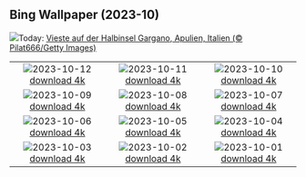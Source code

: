 ## Bing Wallpaper (2023-10)
![](https://www.bing.com/th?id=OHR.ViesteItaly_DE-DE3430719040_UHD.jpg&w=1000)Today: [Vieste auf der Halbinsel Gargano, Apulien, Italien (© Pilat666/Getty Images)](https://www.bing.com/th?id=OHR.ViesteItaly_DE-DE3430719040_UHD.jpg)

|      |      |      |
| :----: | :----: | :----: |
|![](https://www.bing.com/th?id=OHR.NeuschwansteinCastle_DE-DE2113732906_UHD.jpg&pid=hp&w=384&h=216&rs=1&c=4)2023-10-12 [download 4k](https://www.bing.com/th?id=OHR.NeuschwansteinCastle_DE-DE2113732906_UHD.jpg)|![](https://www.bing.com/th?id=OHR.JohnDayFossil_DE-DE7440643159_UHD.jpg&pid=hp&w=384&h=216&rs=1&c=4)2023-10-11 [download 4k](https://www.bing.com/th?id=OHR.JohnDayFossil_DE-DE7440643159_UHD.jpg)|![](https://www.bing.com/th?id=OHR.SoprisSunrise_DE-DE7157758124_UHD.jpg&pid=hp&w=384&h=216&rs=1&c=4)2023-10-10 [download 4k](https://www.bing.com/th?id=OHR.SoprisSunrise_DE-DE7157758124_UHD.jpg)|
|![](https://www.bing.com/th?id=OHR.FremontPetroglyph_DE-DE6958068709_UHD.jpg&pid=hp&w=384&h=216&rs=1&c=4)2023-10-09 [download 4k](https://www.bing.com/th?id=OHR.FremontPetroglyph_DE-DE6958068709_UHD.jpg)|![](https://www.bing.com/th?id=OHR.OctoClam_DE-DE2904488517_UHD.jpg&pid=hp&w=384&h=216&rs=1&c=4)2023-10-08 [download 4k](https://www.bing.com/th?id=OHR.OctoClam_DE-DE2904488517_UHD.jpg)|![](https://www.bing.com/th?id=OHR.GrizzlyFalls_DE-DE2440984688_UHD.jpg&pid=hp&w=384&h=216&rs=1&c=4)2023-10-07 [download 4k](https://www.bing.com/th?id=OHR.GrizzlyFalls_DE-DE2440984688_UHD.jpg)|
|![](https://www.bing.com/th?id=OHR.CathedralHeartLight_DE-DE1265486200_UHD.jpg&pid=hp&w=384&h=216&rs=1&c=4)2023-10-06 [download 4k](https://www.bing.com/th?id=OHR.CathedralHeartLight_DE-DE1265486200_UHD.jpg)|![](https://www.bing.com/th?id=OHR.GentooJump_DE-DE4652019174_UHD.jpg&pid=hp&w=384&h=216&rs=1&c=4)2023-10-05 [download 4k](https://www.bing.com/th?id=OHR.GentooJump_DE-DE4652019174_UHD.jpg)|![](https://www.bing.com/th?id=OHR.TarantulaNebula_DE-DE2492434052_UHD.jpg&pid=hp&w=384&h=216&rs=1&c=4)2023-10-04 [download 4k](https://www.bing.com/th?id=OHR.TarantulaNebula_DE-DE2492434052_UHD.jpg)|
|![](https://www.bing.com/th?id=OHR.GermanFlagWall_DE-DE4359380085_UHD.jpg&pid=hp&w=384&h=216&rs=1&c=4)2023-10-03 [download 4k](https://www.bing.com/th?id=OHR.GermanFlagWall_DE-DE4359380085_UHD.jpg)|![](https://www.bing.com/th?id=OHR.VuittonFoundation_DE-DE1392865865_UHD.jpg&pid=hp&w=384&h=216&rs=1&c=4)2023-10-02 [download 4k](https://www.bing.com/th?id=OHR.VuittonFoundation_DE-DE1392865865_UHD.jpg)|![](https://www.bing.com/th?id=OHR.LakeBledSunrise_DE-DE0873272145_UHD.jpg&pid=hp&w=384&h=216&rs=1&c=4)2023-10-01 [download 4k](https://www.bing.com/th?id=OHR.LakeBledSunrise_DE-DE0873272145_UHD.jpg)|
